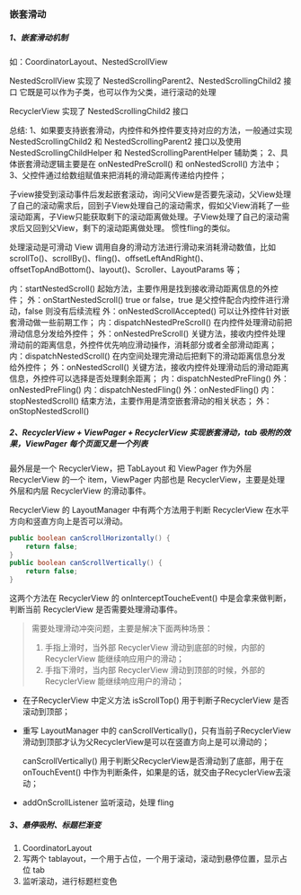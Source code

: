 ### 嵌套滑动

##### 1、嵌套滑动机制

如：CoordinatorLayout、NestedScrollView

NestedScrollView 实现了 NestedScrollingParent2、NestedScrollingChild2 接口
它既是可以作为子类，也可以作为父类，进行滚动的处理

RecyclerView 实现了 NestedScrollingChild2 接口

总结:
1、如果要支持嵌套滑动，内控件和外控件要支持对应的方法，一般通过实现 NestedScrollingChild2 和 NestedScrollingParent2 接口以及使用 NestedScrollingChildHelper 和 NestedScrollingParentHelper 辅助类；
2、具体嵌套滑动逻辑主要是在 onNestedPreScroll() 和 onNestedScroll() 方法中；
3、父控件通过给数组赋值来把消耗的滑动距离传递给内控件；

子view接受到滚动事件后发起嵌套滚动，询问父View是否要先滚动，父View处理了自己的滚动需求后，回到子View处理自己的滚动需求，假如父View消耗了一些滚动距离，子View只能获取剩下的滚动距离做处理。子View处理了自己的滚动需求后又回到父View，剩下的滚动距离做处理。
惯性fling的类似。


处理滚动是可滑动 View 调用自身的滑动方法进行滑动来消耗滑动数值，比如 scrollTo()、scrollBy()、fling()、offsetLeftAndRight()、offsetTopAndBottom()、layout()、Scroller、LayoutParams 等；

内：startNestedScroll()	起始方法，主要作用是找到接收滑动距离信息的外控件；
外：onStartNestedScroll()	true or false，true 是父控件配合内控件进行滑动，false 则没有后续流程
外：onNestedScrollAccepted()	可以让外控件针对嵌套滑动做一些前期工作；
内：dispatchNestedPreScroll()	在内控件处理滑动前把滑动信息分发给外控件；
外：onNestedPreScroll()	关键方法，接收内控件处理滑动前的距离信息，外控件优先响应滑动操作，消耗部分或者全部滑动距离；
内：dispatchNestedScroll()	在内空间处理完滑动后把剩下的滑动距离信息分发给外控件；
外：onNestedScroll()	关键方法，接收内控件处理滑动后的滑动距离信息，外控件可以选择是否处理剩余距离；
内：dispatchNestedPreFling()
外：onNestedPreFling()
内：dispatchNestedFling()
外：onNestedFling()
内：stopNestedScroll()	结束方法，主要作用是清空嵌套滑动的相关状态；
外：onStopNestedScroll()



##### 2、RecyclerView + ViewPager + RecyclerView 实现嵌套滑动，tab 吸附的效果，ViewPager 每个页面又是一个列表

最外层是一个 RecyclerView，把 TabLayout 和 ViewPager 作为外层RecyclerView 的一个 item，ViewPager 内部也是 RecyclerView，主要是处理外层和内层 RecyclerView 的滑动事件。

RecyclerView 的 LayoutManager 中有两个方法用于判断 RecyclerView 在水平方向和竖直方向上是否可以滑动。

```java
public boolean canScrollHorizontally() {
    return false;
}
public boolean canScrollVertically() {
    return false;
}
```

这两个方法在 RecyclerView 的 onInterceptToucheEvent() 中是会拿来做判断，判断当前 RecyclerView 是否需要处理滑动事件。

> 需要处理滑动冲突问题，主要是解决下面两种场景：
>
> 1. 手指上滑时，当外部 RecyclerView 滑动到底部的时候，内部的 RecyclerView 能继续响应用户的滑动；
> 2. 手指下滑时，当内部 RecyclerView 滑动到顶部的时候，外部的 RecyclerView 能继续响应用户的滑动；

- 在子RecyclerView 中定义方法 isScrollTop() 用于判断子RecyclerView 是否滚动到顶部；

- 重写 LayoutManager 中的 canScrollVertically()，只有当前子RecyclerView滑动到顶部才认为父RecyclerView是可以在竖直方向上是可以滑动的；

  canScrollVertically() 用于判断父RecyclerView是否滑动到了底部，用于在 onTouchEvent() 中作为判断条件，如果是的话，就交由子RecyclerView去滚动；

- addOnScrollListener 监听滚动，处理 fling





##### 3、悬停吸附、标题栏渐变

1. CoordinatorLayout
2. 写两个 tablayout，一个用于占位，一个用于滚动，滚动到悬停位置，显示占位 tab
3. 监听滚动，进行标题栏变色